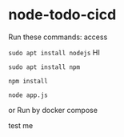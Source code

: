 # node-todo-cicd

Run these commands: access


`sudo apt install nodejs`
HI 

`sudo apt install npm`


`npm install`

`node app.js`

or Run by docker compose

test me

